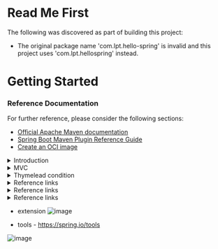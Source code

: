 # Read Me First
The following was discovered as part of building this project:

* The original package name 'com.lpt.hello-spring' is invalid and this project uses 'com.lpt.hellospring' instead.

# Getting Started

### Reference Documentation
For further reference, please consider the following sections:

* [Official Apache Maven documentation](https://maven.apache.org/guides/index.html)
* [Spring Boot Maven Plugin Reference Guide](https://docs.spring.io/spring-boot/docs/2.7.2/maven-plugin/reference/html/)
* [Create an OCI image](https://docs.spring.io/spring-boot/docs/2.7.2/maven-plugin/reference/html/#build-image)


<details>
<summary>Introduction</summary>
<br>
  
![](i/20220815120030.png)  

![](i/20220815120332.png)  

![](i/20220815120414.png)  

![](i/20220815120440.png)  

![](i/20220815120531.png)  
![](i/20220815120610.png)  
![](i/20220815120627.png)  

- run the maven project
![](i/20220815120843.png)  

![](i/20220815120946.png)  

![](i/20220815121144.png)  

> mvn clean spring-boot:run
> ./mvnw clean spring-boot:run
> 
![](i/20220815121333.png)  

![](i/20220815121440.png)  
![](i/20220815121454.png)  
</details>

<details>
<summary>MVC</summary>
<br>

  
- Client - Server  model for request/response
![](i/20220815122328.png)  

- adding HTTP dependency
- https://mvnrepository.com/
  
![](i/20220815134156.png)  

![](i/20220815134324.png)  

![](i/20220815135236.png)  


- add HTML boiler plate extension
  ![](i/20220815134757.png)  

- change default port
  
  ![](i/20220815135119.png)  

- MVC
<img width="955" alt="image" src="https://user-images.githubusercontent.com/75510135/184746862-70727b5d-1cb3-4954-a4a6-fbdde3d8b029.png">

<img width="955" alt="image" src="https://user-images.githubusercontent.com/75510135/184747207-71a585c4-a7e5-41c9-809d-d284590e1e6f.png">


<img width="955" alt="image" src="https://user-images.githubusercontent.com/75510135/184747580-bcf0a282-2713-45a0-b62a-d0b1b6de3082.png">


- Annotation
<img width="955" alt="image" src="https://user-images.githubusercontent.com/75510135/184748496-635b4a11-65f1-416c-883f-d45d6701b63b.png">


<img width="955" alt="image" src="https://user-images.githubusercontent.com/75510135/184748660-1ff07080-b4af-4e12-9a8a-fdf49abba35c.png">


<img width="955" alt="image" src="https://user-images.githubusercontent.com/75510135/184749074-f6d538b4-f080-486f-943f-431e5bcd8a82.png">


- Get request(via Controller class)
<img width="955" alt="image" src="https://user-images.githubusercontent.com/75510135/184750678-7d74c528-4d37-445a-be3c-a3acc21f8997.png">


<img width="955" alt="image" src="https://user-images.githubusercontent.com/75510135/184751095-04d12afe-8fab-42ae-9012-4a8992559130.png">


<img width="955" alt="image" src="https://user-images.githubusercontent.com/75510135/184751384-cc0dbf8e-53d6-48a4-8acd-fe19dbf0d5b9.png">

<img width="1009" alt="image" src="https://user-images.githubusercontent.com/75510135/184751659-b337713c-d627-4dc7-bd5f-c1274d8ca42b.png">

- Recap
<img width="1009" alt="image" src="https://user-images.githubusercontent.com/75510135/184752952-e4b74e13-7f99-4cc2-bde7-cc8c9ba421b1.png">

<img width="1009" alt="image" src="https://user-images.githubusercontent.com/75510135/184753069-39517374-7688-4a82-adab-9cb31249dfdd.png">

<img width="1009" alt="image" src="https://user-images.githubusercontent.com/75510135/184753420-3ab8718b-e82a-4b09-ad19-e73c6757e96b.png">

  - Model
  <img width="923" alt="image" src="https://user-images.githubusercontent.com/75510135/184817813-873ace07-9f93-4e6d-b9e2-e694906741b6.png">

  <img width="923" alt="image" src="https://user-images.githubusercontent.com/75510135/184818004-c6b0399f-8414-43b5-9fea-8a22f4e1fd6b.png">

<img width="923" alt="image" src="https://user-images.githubusercontent.com/75510135/184818242-dddc7e05-9d5d-4adf-9bdd-5c5a575f85db.png">
  
  - call model
  <img width="923" alt="image" src="https://user-images.githubusercontent.com/75510135/184818355-ba84af41-e8a7-4680-9821-eb35adaba01f.png">

  <img width="923" alt="image" src="https://user-images.githubusercontent.com/75510135/184819622-ff268cf8-f1d3-44f6-9068-861ec7695cee.png">

  - create model class
  <img width="923" alt="image" src="https://user-images.githubusercontent.com/75510135/184819742-761af167-8d61-4396-a264-d51d99f2484c.png">

  <img width="949" alt="image" src="https://user-images.githubusercontent.com/75510135/184819906-405e218c-333f-44d3-ad04-2be414868f19.png">

  <img width="949" alt="image" src="https://user-images.githubusercontent.com/75510135/184820040-a85c3060-cfb5-4ff5-991d-4a4d89f989fb.png">

  <img width="949" alt="image" src="https://user-images.githubusercontent.com/75510135/184820948-10ea4280-ffe6-48f8-baa8-ec18f8393133.png">

  <img width="949" alt="image" src="https://user-images.githubusercontent.com/75510135/184821066-409850fd-b78b-43e8-a22a-8e5ac78a982b.png">

  - add model attribute
  <img width="949" alt="image" src="https://user-images.githubusercontent.com/75510135/184821260-2dd38616-6df8-45d1-bde9-3d8311e5e4d6.png">

  <img width="949" alt="image" src="https://user-images.githubusercontent.com/75510135/184821350-3de420dc-da8c-4ac3-88db-78a56d430e24.png">

  - Testing
 <img width="1015" alt="image" src="https://user-images.githubusercontent.com/75510135/184822764-712721b4-76fe-4acb-9697-81b5e74fe9ca.png">
  
  <img width="1015" alt="image" src="https://user-images.githubusercontent.com/75510135/184823175-c2bac99c-6dcd-4d02-b66a-906031064a48.png">

  - Thymleaf => to merge model into view
  
  <img width="1015" alt="image" src="https://user-images.githubusercontent.com/75510135/184824796-6a0669fb-2435-4152-9271-63ffbc2bc807.png">

  <img width="1015" alt="image" src="https://user-images.githubusercontent.com/75510135/184824916-6db04adf-5a84-4fb3-af23-d8cb9295d803.png">

  <img width="1015" alt="image" src="https://user-images.githubusercontent.com/75510135/184825065-9a03fbfd-596c-4203-8be8-16ccaa038cc9.png">

  <img width="1015" alt="image" src="https://user-images.githubusercontent.com/75510135/184825200-66209d23-d861-4acd-b13b-6fe8da901e1c.png">

  <img width="1015" alt="image" src="https://user-images.githubusercontent.com/75510135/184825272-062df160-22ae-4e4f-8a30-ddf3508f97e4.png">

  <img width="923" alt="image" src="https://user-images.githubusercontent.com/75510135/184825383-d33dfa29-b505-4fec-8a05-cc99618513c2.png">

  - practically
  <img width="923" alt="image" src="https://user-images.githubusercontent.com/75510135/184825481-0b3e8f03-40a2-4e84-990e-2c1c5e5248d1.png">

  <img width="923" alt="image" src="https://user-images.githubusercontent.com/75510135/184825676-3a295b50-07a0-4974-b6e6-760ed3d82374.png">

  <img width="923" alt="image" src="https://user-images.githubusercontent.com/75510135/184825704-6c5f39f1-2877-494c-9caa-4d1053b76cb6.png">

  <img width="923" alt="image" src="https://user-images.githubusercontent.com/75510135/184825886-fd9fc024-5d3f-4663-ba4b-b28d5aaa3f3f.png">

  <img width="923" alt="image" src="https://user-images.githubusercontent.com/75510135/184826486-e8f49ffb-dcc8-40cc-98d1-d012677076f9.png">

  <img width="923" alt="image" src="https://user-images.githubusercontent.com/75510135/184826441-1b9dc440-529f-48ea-a63d-75c0e4bdcb35.png">

  - selection
  <img width="923" alt="image" src="https://user-images.githubusercontent.com/75510135/184836195-eed94568-05be-49cb-8d78-41a20254ad54.png">

  <img width="923" alt="image" src="https://user-images.githubusercontent.com/75510135/184836300-3faecbbc-0fbb-4a41-9c76-8b4396edf99d.png">
 <img width="923" alt="image" src="https://user-images.githubusercontent.com/75510135/184836724-8a8895ab-674a-435a-b12f-21c1d5780d84.png">

  
  
</details>

<details>
<summary>Thymelead condition</summary>
<br>

  <img width="761" alt="image" src="https://user-images.githubusercontent.com/75510135/185034412-9a808d98-79a6-49d2-905c-75025a9b80c3.png">

  
  <img width="917" alt="image" src="https://user-images.githubusercontent.com/75510135/185034499-ec112365-9fce-4a44-8e78-51ecc1a88a27.png">

  
  
</details>

<details>
<summary>Reference links</summary>
<br>

  
</details>

<details>
<summary>Reference links</summary>
<br>

  
</details>

<details>
<summary>Reference links</summary>
<br>

  
</details>

- extension
  <img width="949" alt="image" src="https://user-images.githubusercontent.com/75510135/184820138-0c750b63-df3b-426f-9e04-83824bd625ef.png">

- tools - https://spring.io/tools
<img width="917" alt="image" src="https://user-images.githubusercontent.com/75510135/185040373-e0197b4e-39e9-4d96-b01f-a439077cd3f0.png">

  



